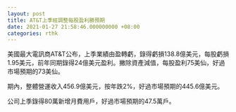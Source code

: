 ```yaml
---
layout: post
title: AT&T上季經調整每股盈利勝預期
date: 2021-01-27 21:58:46.000000000 +08:00
categories: rthk
---
```


美國最大電訊商AT&T公布，上季業績由盈轉虧，錄得虧損138.8億美元，每股虧損1.95美元，前年同期錄得24億美元盈利。撇除資產減值，每股盈利75美仙，好過市場預期的73美仙。

期內，整體營運收入456.9億美元，按年跌2%，好過市場預期的445.6億美元。

公司上季錄得80萬新增月費用戶，好過市場預期的47.5萬戶。
